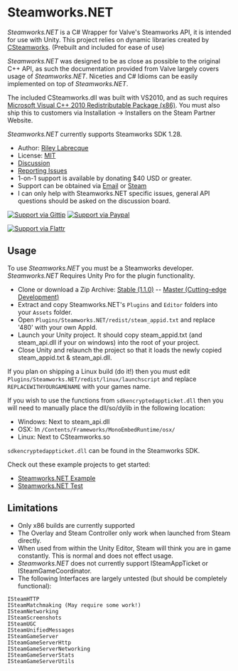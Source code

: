 Steamworks.NET
=======

_Steamworks.NET_ is a C# Wrapper for Valve's Steamworks API, it is intended for use with Unity. This project relies on dynamic libraries created by [CSteamworks](https://github.com/rlabrecque/CSteamworks). (Prebuilt and included for ease of use)

_Steamworks.NET_ was designed to be as close as possible to the original C++ API, as such the documentation provided from Valve largely covers usage of _Steamworks.NET_. 
Niceties and C# Idioms can be easily implemented on top of _Steamworks.NET_.

The included CSteamworks.dll was built with VS2010, and as such requires [Microsoft Visual C++ 2010 Redistributable Package (x86)](http://www.microsoft.com/en-us/download/details.aspx?id=5555). You must also ship this to customers via Installation -> Installers on the Steam Partner Website.

_Steamworks.NET_ currently supports Steamworks SDK 1.28.

* Author: [Riley Labrecque](https://github.com/rlabrecque)
* License: [MIT](http://www.opensource.org/licenses/mit-license.php)
* [Discussion](http://steamcommunity.com/groups/steamworks/discussions/0/666827974770212954/)
* [Reporting Issues](https://github.com/rlabrecque/Steamworks.NET/issues)
* 1-on-1 support is available by donating $40 USD or greater.
 * Support can be obtained via [Email](support@rileylabrecque.com) or [Steam](http://steamcommunity.com/id/rlabrecque)
 * I can only help with Steamworks.NET specific issues, general API questions should be asked on the discussion board.

[![Support via Gittip](https://rawgithub.com/twolfson/gittip-badge/0.1.0/dist/gittip.png)](https://www.gittip.com/rlabrecque/)
[![Support via Paypal](https://www.paypalobjects.com/en_US/i/btn/btn_donateCC_LG.gif)](https://www.paypal.com/cgi-bin/webscr?cmd=_s-xclick&hosted_button_id=QHK4A3CWJDK3N)

[![Support via Flattr](https://api.flattr.com/button/flattr-badge-large.png)](https://flattr.com/submit/auto?user_id=rlabrecque&url=https%3A%2F%2Fgithub.com%2Frlabrecque%2FSteamworks.NET)


Usage
--------

To use _Steamworks.NET_ you must be a Steamworks developer. _Steamworks.NET_ Requires Unity Pro for the plugin functionality.

* Clone or download a Zip Archive: [Stable (1.1.0)](https://github.com/rlabrecque/Steamworks.NET/archive/1.1.0.zip) -- [Master (Cutting-edge Development)](https://github.com/rlabrecque/Steamworks.NET/archive/master.zip)
* Extract and copy Steamworks.NET's `Plugins` and `Editor` folders into your `Assets` folder.
* Open `Plugins/Steamworks.NET/redist/steam_appid.txt` and replace '480' with your own AppId.
* Launch your Unity project. It should copy steam_appid.txt (and steam_api.dll if your on windows) into the root of your project.
* Close Unity and relaunch the project so that it loads the newly copied steam_appid.txt & steam_api.dll.

If you plan on shipping a Linux build (do it!) then you must edit `Plugins/Steamworks.NET/redist/linux/launchscript` and replace `REPLACEWITHYOURGAMENAME` with your games name.


If you wish to use the functions from `sdkencryptedappticket.dll` then you will need to manually place the dll/so/dylib in the following location:
* Windows: Next to steam_api.dll
* OSX: In `/Contents/Frameworks/MonoEmbedRuntime/osx/`
* Linux: Next to CSteamworks.so

`sdkencryptedappticket.dll` can be found in the Steamworks SDK.

Check out these example projects to get started:
* [Steamworks.NET Example](https://github.com/rlabrecque/Steamworks.NET-Example)
* [Steamworks.NET Test](https://github.com/rlabrecque/Steamworks.NET-Test)


Limitations
-----------

* Only x86 builds are currently supported
* The Overlay and Steam Controller only work when launched from Steam directly.
* When used from within the Unity Editor, Steam will think you are in game constantly. This is normal and does not effect usage.
* _Steamworks.NET_ does not currently support ISteamAppTicket or ISteamGameCoordinator.
* The following Interfaces are largely untested (but should be completely functional):
```
ISteamHTTP
ISteamMatchmaking (May require some work!)
ISteamNetworking
ISteamScreenshots
ISteamUGC
ISteamUnifiedMessages
ISteamGameServer
ISteamGameServerHttp
ISteamGameServerNetworking
ISteamGameServerStats
ISteamGameServerUtils
